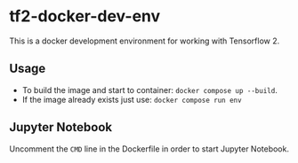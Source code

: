 # tf2-docker-dev-env
This is a docker development environment for working with Tensorflow 2.

## Usage
* To build the image and start to container: `docker compose up --build`.
* If the image already exists just use: `docker compose run env`

## Jupyter Notebook
Uncomment the `CMD` line in the Dockerfile in order to start Jupyter Notebook.
